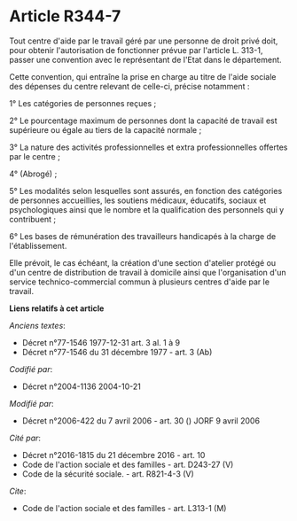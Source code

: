 # Article R344-7

Tout centre d'aide par le travail géré par une personne de droit privé doit, pour obtenir l'autorisation de fonctionner
prévue par l'article L. 313-1, passer une convention avec le représentant de l'Etat dans le département.

Cette convention, qui entraîne la prise en charge au titre de l'aide sociale des dépenses du centre relevant de celle-ci,
précise notamment :

1° Les catégories de personnes reçues ;

2° Le pourcentage maximum de personnes dont la capacité de travail est supérieure ou égale au tiers de la capacité normale ;

3° La nature des activités professionnelles et extra professionnelles offertes par le centre ;

4° (Abrogé) ;

5° Les modalités selon lesquelles sont assurés, en fonction des catégories de personnes accueillies, les soutiens médicaux,
éducatifs, sociaux et psychologiques ainsi que le nombre et la qualification des personnels qui y contribuent ;

6° Les bases de rémunération des travailleurs handicapés à la charge de l'établissement.

Elle prévoit, le cas échéant, la création d'une section d'atelier protégé ou d'un centre de distribution de travail à
domicile ainsi que l'organisation d'un service technico-commercial commun à plusieurs centres d'aide par le travail.

**Liens relatifs à cet article**

_Anciens textes_:

  - Décret n°77-1546 1977-12-31 art. 3 al. 1 à 9
  - Décret n°77-1546 du 31 décembre 1977 - art. 3 (Ab)

_Codifié par_:

  - Décret n°2004-1136 2004-10-21

_Modifié par_:

  - Décret n°2006-422 du 7 avril 2006 - art. 30 () JORF 9 avril 2006

_Cité par_:

  - Décret n°2016-1815 du 21 décembre 2016 - art. 10
  - Code de l'action sociale et des familles - art. D243-27 (V)
  - Code de la sécurité sociale. - art. R821-4-3 (V)

_Cite_:

  - Code de l'action sociale et des familles - art. L313-1 (M)
